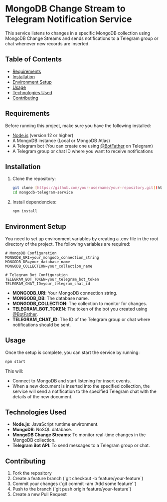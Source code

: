 # MongoDB Change Stream to Telegram Notification Service

This service listens to changes in a specific MongoDB collection using MongoDB Change Streams and sends notifications to a Telegram group or chat whenever new records are inserted.

## Table of Contents

- [Requirements](#requirements)
- [Installation](#installation)
- [Environment Setup](#environment-setup)
- [Usage](#usage)
- [Technologies Used](#technologies-used)
- [Contributing](#contributing)

## Requirements

Before running this project, make sure you have the following installed:

- [Node.js](https://nodejs.org/) (version 12 or higher)
- A MongoDB instance (Local or MongoDB Atlas)
- A Telegram bot (You can create one using [@BotFather](https://telegram.me/BotFather) on Telegram)
- A Telegram group or chat ID where you want to receive notifications

## Installation

1. Clone the repository:
   ```bash
   git clone [https://github.com/your-username/your-repository.git](https://github.com/quici9/mongodb-telegram-service.git)
   cd mongodb-telegram-service
   ````

2. Install dependencies:
   ```bash
   npm install
   ```

## Environment Setup

You need to set up environment variables by creating a .env file in the root directory of the project. The following variables are required:

```env
# MongoDB Configuration
MONGODB_URI=your_mongodb_connection_string
MONGODB_DB=your_database_name
MONGODB_COLLECTION=your_collection_name

# Telegram Bot Configuration
TELEGRAM_BOT_TOKEN=your_telegram_bot_token
TELEGRAM_CHAT_ID=your_telegram_chat_id
```

- **MONGODB_URI**: Your MongoDB connection string.
- **MONGODB_DB**: The database name.
- **MONGODB_COLLECTION**: The collection to monitor for changes.
- **TELEGRAM_BOT_TOKEN**: The token of the bot you created using [@BotFather](https://telegram.me/BotFather).
- **TELEGRAM_CHAT_ID**: The ID of the Telegram group or chat where notifications should be sent.

## Usage

Once the setup is complete, you can start the service by running:

```bash
npm start
```

This will:
- Connect to MongoDB and start listening for insert events.
- When a new document is inserted into the specified collection, the service will send a notification to the specified Telegram chat with the details of the new document.

## Technologies Used

- **Node.js**: JavaScript runtime environment.
- **MongoDB**: NoSQL database.
- **MongoDB Change Streams**: To monitor real-time changes in the MongoDB collection.
- **Telegram Bot API**: To send messages to a Telegram group or chat.

## Contributing

1. Fork the repository
2. Create a feature branch (\`git checkout -b feature/your-feature\`)
3. Commit your changes (\`git commit -am 'Add some feature'\`)
4. Push to the branch (\`git push origin feature/your-feature\`)
5. Create a new Pull Request

